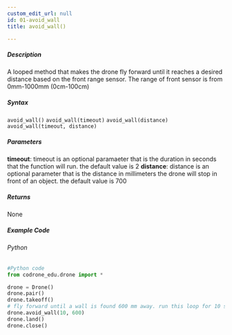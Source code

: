 ```yaml
---
custom_edit_url: null
id: 01-avoid_wall
title: avoid_wall()

---
```


##### Description

A looped method that makes the drone fly forward until it reaches a desired distance based on the front range sensor. The range of front sensor is from 0mm-1000mm (0cm-100cm)


##### Syntax
```avoid_wall()```
```avoid_wall(timeout)```
```avoid_wall(distance)```
```avoid_wall(timeout, distance)```

##### Parameters
**timeout**: timeout is an optional paramaeter that is the duration in seconds that the function will run. the default value is 2
**distance**: distance is an optional parameter that is the  distance in millimeters the drone will stop in front of an object. the default value is 700

##### Returns

None

##### Example Code
###### Python
```python
#Python code
from codrone_edu.drone import *

drone = Drone()
drone.pair()
drone.takeoff()
# fly forward until a wall is found 600 mm away. run this loop for 10 seconds.
drone.avoid_wall(10, 600)
drone.land()
drone.close()
```